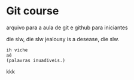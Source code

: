 # Git course

arquivo para a aula de git e github para iniciantes

die slw, die slw 
jealousy is a desease,
die slw.

	ih viche
	aé
	(palavras inuadiveis.)








kkk
